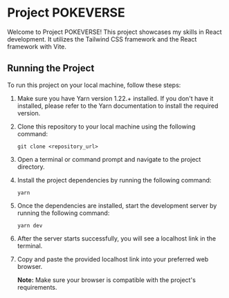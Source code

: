 # Project POKEVERSE

Welcome to Project POKEVERSE! This project showcases my skills in React development. It utilizes the Tailwind CSS framework and the React framework with Vite.

## Running the Project

To run this project on your local machine, follow these steps:

1. Make sure you have Yarn version 1.22.+ installed. If you don't have it installed, please refer to the Yarn documentation to install the required version.

2. Clone this repository to your local machine using the following command:

   ```shell
   git clone <repository_url>
   ```

3. Open a terminal or command prompt and navigate to the project directory.

4. Install the project dependencies by running the following command:

   ```shell
   yarn
   ```

5. Once the dependencies are installed, start the development server by running the following command:

   ```shell
   yarn dev
   ```

6. After the server starts successfully, you will see a localhost link in the terminal.

7. Copy and paste the provided localhost link into your preferred web browser.

   **Note:** Make sure your browser is compatible with the project's requirements.